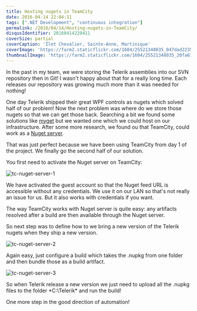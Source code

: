 ```yaml
---
title: Hosting nugets in TeamCity
date: 2016-04-14 22:04:11
tags: [".NET Development", "continuous integration"]
permalink: /2016/04/14/Hosting-nugets-in-TeamCity/
disqusIdentifier: 20160414220411
coverSize: partial
coverCaption: 'Îlet Chevalier, Sainte-Anne, Martinique'
coverImage: 'https://farm2.staticflickr.com/1604/25521348035_047dad2235_h.jpg'
thumbnailImage: 'https://farm2.staticflickr.com/1604/25521348035_20fa6744ce_q.jpg'
---
```

In the past in my team, we were storing the Telerik assemblies into our SVN repository then in Git! I wasn't happy about that for a really long time. Each releases our repository was growing much more than it was needed for nothing!
<!-- more -->
One day Telerik shipped their great WPF controls as nugets which solved half of our problem! Now the next problem was where do we store those nugets so that we can get those back. Searching a bit we found some solutions like [myget](https://myget.org/) but we wanted one which we could host on our infrastructure. After some more research, we found ou that TeamCity, could work as a [Nuget server](https://confluence.jetbrains.com/display/TCD9/NuGet#NuGet-UsingTeamCityasNuGetServer).

That was just perfect because we have been using TeamCity from day 1 of the project. We finally go the  second half of our solution.

You first need to activate the Nuget server on TeamCity:

![tc-nuget-server-1](https://farm2.staticflickr.com/1674/26338964882_405d486347_o.png)

We have activated the guest account so that the Nuget feed URL is accessible without any credentials. We use it on our LAN so that's not really an issue for us. But it also works with credentials if you want.

The way TeamCity works with Nuget server is quite easy: any artifacts resolved after a build are then available through the Nuget server.

So next step was to define how to we bring a new version of the Telerik nugets when they ship a new version.

![tc-nuget-server-2](https://farm2.staticflickr.com/1441/26365113121_7f3047a0da_o.png)

Again easy, just configure a build which takes the .nupkg from one folder and then bundle those as a build artifact.

![tc-nuget-server-3](https://farm2.staticflickr.com/1671/25828490813_5a089e7001_o.png)

So when Telerik release a new version we just need to upload all the .nupkg files to the folder *C:\Telerik\* and run the build!

One more step in the good direction of automation!
